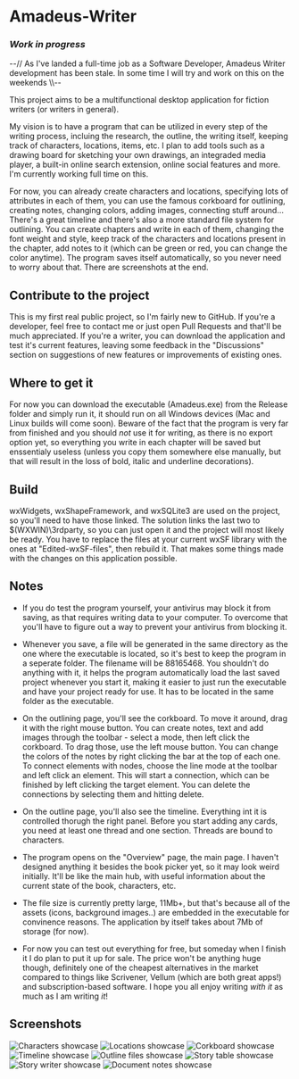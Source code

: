 # Amadeus-Writer
### *Work in progress*

  --// As I've landed a full-time job as a Software Developer, Amadeus Writer development has been stale. In some time I will try and work on this on the weekends \\\\--

  This project aims to be a multifunctional desktop application for fiction writers (or writers in general).
  
  My vision is to have a program that can be utilized in every step of the writing process, incluing the research, the outline, the writing itself, keeping track of characters, locations, items, etc. I plan to add tools such as a drawing board for sketching your own drawings, an integraded media player, a built-in online search extension, online social features and more. I'm currently working full time on this.
  
  For now, you can already create characters and locations, specifying lots of attributes in each of them, you can use the famous corkboard for outlining, creating notes, changing colors, adding images, connecting stuff around... There's a great timeline and there's also a more standard file system for outlining. You can create chapters and write in each of them, changing the font weight and style, keep track of the characters and locations present in the chapter, add notes to it (which can be green or red, you can change the color anytime). The program saves itself automatically, so you never need to worry about that. There are screenshots at the end.
  
## Contribute to the project
 
  This is my first real public project, so I'm fairly new to GitHub. If you're a developer, feel free to contact me or just open Pull Requests and that'll be much appreciated. If you're a writer, you can download the application and test it's current features, leaving some feedback in the "Discussions" section on suggestions of new features or improvements of existing ones.
  
## Where to get it

  For now you can download the executable (Amadeus.exe) from the Release folder and simply run it, it should run on all Windows devices (Mac and Linux builds will come soon). Beware of the fact that the program is very far from finished and you should *not* use it for writing, as there is no export option yet, so everything you write in each chapter will be saved but enssentialy useless (unless you copy them somewhere else manually, but that will result in the loss of bold, italic and underline decorations).
  
## Build

  wxWidgets, wxShapeFramework, and wxSQLite3 are used on the project, so you'll need to have those linked. The solution links the last two to $(WXWIN)\3rdparty, so you can just open it and the project will most likely be ready.
  You have to replace the files at your current wxSF library with the ones at "Edited-wxSF-files", then rebuild it. That makes some things made with the changes on this application possible.

## Notes
  
  - If you do test the program yourself, your antivirus may block it from saving, as that requires writing data to your computer. To overcome that you'll have to figure out a way to prevent your antivirus from blocking it.
  
  - Whenever you save, a file will be generated in the same directory as the one where the executable is located, so it's best to keep the program in a seperate folder. The filename will be 88165468. You shouldn't do anything with it, it helps the program automatically load the last saved project whenever you start it, making it easier to just run the executable and have your project ready for use. It has to be located in the same folder as the executable.
  
  - On the outlining page, you'll see the corkboard. To move it around, drag it with the right mouse button. You can create notes, text and add images through the toolbar - select a mode, then left click the corkboard. To drag those, use the left mouse button. You can change the colors of the notes by right clicking the bar at the top of each one. To connect elements with nodes, choose the line mode at the toolbar and left click an element. This will start a connection, which can be finished by left clicking the target element. You can delete the connections by selecting them and hitting delete.
  
  - On the outline page, you'll also see the timeline. Everything int it is controlled thorugh the right panel. Before you start adding any cards, you need at least one thread and one section. Threads are bound to characters. 
  
  - The program opens on the "Overview" page, the main page. I haven't designed anything it besides the book picker yet, so it may look weird initially. It'll be like the main hub, with useful information about the current state of the book, characters, etc.
  
  - The file size is currently pretty large, 11Mb+, but that's because all of the assets (icons, background images..) are embedded in the executable for convinence reasons. The application by itself takes about 7Mb of storage (for now).

  - For now you can test out everything for free, but someday when I finish it I do plan to put it up for sale. The price won't be anything huge though, definitely one of the cheapest alternatives in the market compared to things like Scrivener, Vellum (which are both great apps!) and subscription-based software. I hope you all enjoy writing *with it* as much as I am writing *it*! 

## Screenshots

![Characters showcase](Assets/Screenshots/Characters-Showcase.png)
![Locations showcase](Assets/Screenshots/Locations-Showcase.png)
![Corkboard showcase](Assets/Screenshots/Corkboard-Showcase.png)
![Timeline showcase](Assets/Screenshots/Timeline-Showcase.png)
![Outline files showcase](Assets/Screenshots/Outline-Files-Showcase.png)
![Story table showcase](Assets/Screenshots/Story-Table-Showcase.png)
![Story writer showcase](Assets/Screenshots/Story-Writer-Showcase.png)
![Document notes showcase](Assets/Screenshots/Document-Notes-Showcase.png)
